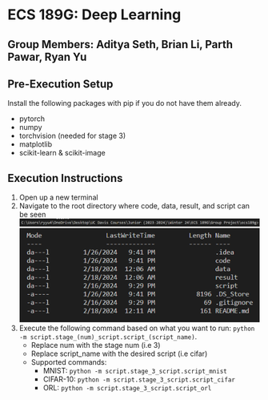 # ECS 189G: Deep Learning

## Group Members: Aditya Seth, Brian Li, Parth Pawar, Ryan Yu

## Pre-Execution Setup
Install the following packages with pip if you do not have them already.
- pytorch
- numpy
- torchvision (needed for stage 3)
- matplotlib
-  scikit-learn & scikit-image

## Execution Instructions
1. Open up a new terminal
2. Navigate to the root directory where code, data, result, and script can be seen
![root path](./images/image-3.png)
![root contents](./images/image.png)
3. Execute the following command based on what you want to run: `python -m script.stage_(num)_script.script_(script_name)`.
   - Replace num with the stage num (i.e 3)
   - Replace script_name with the desired script (i.e cifar)
   - Supported commands:
      - MNIST: `python -m script.stage_3_script.script_mnist`
      - CIFAR-10: `python -m script.stage_3_script.script_cifar`
      - ORL: `python -m script.stage_3_script.script_orl`
